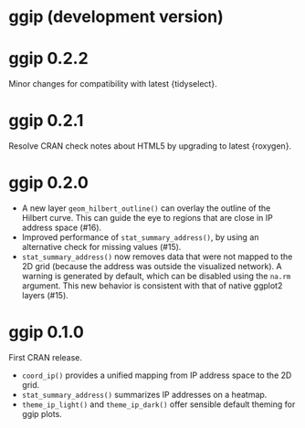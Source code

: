 # ggip (development version)

# ggip 0.2.2

Minor changes for compatibility with latest {tidyselect}.


# ggip 0.2.1

Resolve CRAN check notes about HTML5 by upgrading to latest {roxygen}.


# ggip 0.2.0

* A new layer `geom_hilbert_outline()` can overlay the outline of the Hilbert curve. This can guide the eye to regions that are close in IP address space (#16).
* Improved performance of `stat_summary_address()`, by using an alternative check for missing values (#15).
* `stat_summary_address()` now removes data that were not mapped to the 2D grid (because the address was outside the visualized network). A warning is generated by default, which can be disabled using the `na.rm` argument. This new behavior is consistent with that of native ggplot2 layers (#15).


# ggip 0.1.0

First CRAN release.

* `coord_ip()` provides a unified mapping from IP address space to the 2D grid.
* `stat_summary_address()` summarizes IP addresses on a heatmap.
* `theme_ip_light()` and `theme_ip_dark()` offer sensible default theming for ggip plots.
